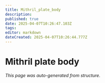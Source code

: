 ```yaml
---
title: Mithril_plate_body
description: 
published: true
date: 2025-04-07T10:26:47.103Z
tags: 
editor: markdown
dateCreated: 2025-04-07T10:26:44.777Z
---
```


# Mithril plate body

*This page was auto-generated from structure.*